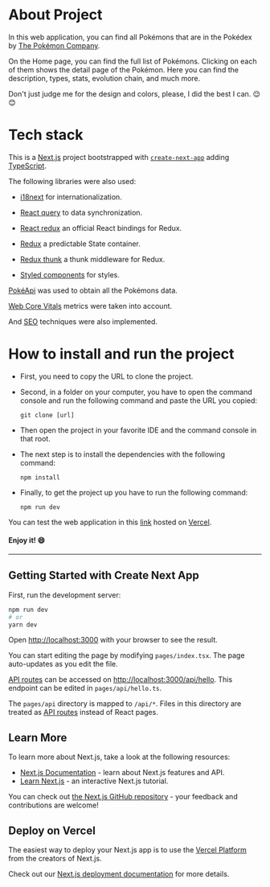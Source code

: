 # About Project

In this web application, you can find all Pokémons that are in the Pokédex by [The Pokémon Company](https://www.pokemon.com/).

On the Home page, you can find the full list of Pokémons. Clicking on each of them shows the detail page of the Pokémon. Here you can find the description, types, stats, evolution chain, and much more. 

Don't just judge me for the design and colors, please, I did the best I can. :relieved::blush:

# Tech stack

This is a [Next.js](https://nextjs.org/) project bootstrapped with [`create-next-app`](https://github.com/vercel/next.js/tree/canary/packages/create-next-app) adding [TypeScript](https://github.com/Microsoft/TypeScript).

The following libraries were also used:

- [i18next](https://www.i18next.com/) for internationalization.

- [React query](https://react-query.tanstack.com/) to data synchronization.

- [React redux](https://react-redux.js.org/) an official React bindings for Redux.

- [Redux](https://redux.js.org/) a predictable State container.

- [Redux thunk](https://github.com/reduxjs/redux-thunk) a thunk middleware for Redux.

- [Styled components](https://styled-components.com/) for styles.

[PokéApi](https://pokeapi.co/) was used to obtain all the Pokémons data.

[Web Core Vitals](https://web.dev/i18n/es/vitals/) metrics were taken into account.

And [SEO](https://es.wikipedia.org/wiki/Posicionamiento_en_buscadores) techniques were also implemented.

# How to install and run the project

- First, you need to copy the URL to clone the project.
  
- Second, in a folder on your computer, you have to open the command console and run the following command and paste the URL you copied:
  
  `git clone [url]`

- Then open the project in your favorite IDE and the command console in that root.

- The next step is to install the dependencies with the following command:
  
  `npm install`

- Finally, to get the project up you have to run the following command:

  `npm run dev`

You can test the web application in this [link](https://complete-pokedex.vercel.app/) hosted on [Vercel](https://vercel.com/).

#### Enjoy it! :smile:

---

## Getting Started with Create Next App

First, run the development server:

```bash
npm run dev
# or
yarn dev
```

Open [http://localhost:3000](http://localhost:3000) with your browser to see the result.

You can start editing the page by modifying `pages/index.tsx`. The page auto-updates as you edit the file.

[API routes](https://nextjs.org/docs/api-routes/introduction) can be accessed on [http://localhost:3000/api/hello](http://localhost:3000/api/hello). This endpoint can be edited in `pages/api/hello.ts`.

The `pages/api` directory is mapped to `/api/*`. Files in this directory are treated as [API routes](https://nextjs.org/docs/api-routes/introduction) instead of React pages.

## Learn More

To learn more about Next.js, take a look at the following resources:

- [Next.js Documentation](https://nextjs.org/docs) - learn about Next.js features and API.
- [Learn Next.js](https://nextjs.org/learn) - an interactive Next.js tutorial.

You can check out [the Next.js GitHub repository](https://github.com/vercel/next.js/) - your feedback and contributions are welcome!

## Deploy on Vercel

The easiest way to deploy your Next.js app is to use the [Vercel Platform](https://vercel.com/new?utm_medium=default-template&filter=next.js&utm_source=create-next-app&utm_campaign=create-next-app-readme) from the creators of Next.js.

Check out our [Next.js deployment documentation](https://nextjs.org/docs/deployment) for more details.
